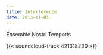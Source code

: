 ```yaml
---
title: Interference
date: 2013-01-01
---
```


Ensemble Nostri Temporis 

{{< soundcloud-track 421318230 >}}
 